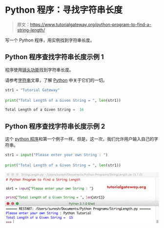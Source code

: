 # Python 程序：寻找字符串长度

> 原文：<https://www.tutorialgateway.org/python-program-to-find-a-string-length/>

写一个 Python 程序，用实例找到字符串长度。

## Python 程序查找字符串长度示例 1

程序使用[镜头功能](https://www.tutorialgateway.org/python-len-function/)找到字符串长度。

请参考[字符串](https://www.tutorialgateway.org/python-string/)文章，了解 [Python](https://www.tutorialgateway.org/python-tutorial/) 中关于它们的一切。

```py
str1 = "Tutorial Gateway"

print("Total Length of a Given String = ", len(str1))
```

```py
Total Length of a Given String =  16
```

## Python 程序查找字符串长度示例 2

这个 [python 程序](https://www.tutorialgateway.org/python-programming-examples/)和第一个例子一样。但是，这一次，我们允许用户输入自己的字符串。

```py
str1 = input("Please enter your own String : ")

print("Total Length of a Given String = ", len(str1))
```

![Python Program to find a String Length 2](img/efbcf9a370a47be56db5b7d3d3d066f1.png)